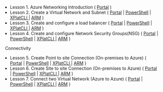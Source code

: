 
* Lesson 1. Azure Networking Introduction ( [Portal](https://github.com/Azure/onboarding-guidance/blob/master/ServicesIntro/L1-NetworkingIntro.md) )
* Lesson 2. Create a Virtual Network and Subnet ( [Portal](#) | [PowerShell](#) | [XPlatCLI ](#) | [ARM](#) )
* Lesson 3. Create and configure a load balancer ( [Portal](#) | [PowerShell](#) | [XPlatCLI ](#) | [ARM](#) )
* Lesson 4. Create and configure Network Security Groups(NSG) ( [Portal](#) | [PowerShell](#) | [XPlatCLI ](#) | [ARM](#) )

&nbsp;  Connectivity
* Lesson 5. Create Point to site Connection (On-premises to Azure) ( [Portal](#) | [PowerShell](#) | [XPlatCLI ](#) | [ARM](#) )
* Lesson 6. Create Site to site Connection (On-premises to Azure) ( [Portal](#) | [PowerShell](#) | [XPlatCLI ](#) | [ARM](#) )
* Lesson 7. Connect two Virtual Network (Azure to Azure) ( [Portal](#) | [PowerShell](#) | [XPlatCLI ](#) | [ARM](#) )
